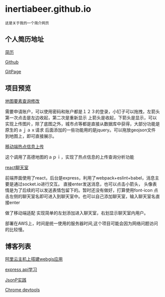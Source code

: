 # inertiabeer.github.io
`这是关于我的一个简介网页`
## 个人简历地址

[简历](https://inertiabeer.github.io/resume.html)

[Github](https://github.com/inertiabeer)

[GitPage](https://inertiabeer.github.io/gitpage.html)

## 项目预览

[地图要素查询修改](http://139.199.206.187:4000/)

需要申请账户，可以使用密码和账户都是１２３的登录，小钉子可以拖拽，左箭头第一次点击是左边收起，第二次是重新显示
上箭头是收起，下箭头是显示，可以实现上传图片，除了底图之外，城市点等都是直接从数据库中获得，大部分功能是原生的ａｊａｘ请求
后面添加的一些功能用的是jquery。可以拖放geojson文件到地图上，即可直接展示。

[移动端热点信息上传](http://139.199.206.187:3000/)

这个调用了高德地图的ａｐｉ，实现了热点信息的上传查询分析功能

[react聊天室](http://13.58.63.174/)

前端界面使用了react，后台是express，利用了webpack+eslint+babel，消息主要是通过socket.io进行交互。
直接enter发送消息，也可以点击小箭头，
头像表情是为了后续的可以发送表情包留下的。暂时还没有做好，打算使用font-icon
点击左侧的聊天室名即可进入到聊天室中。也可以自己添加聊天室，输入聊天室名直接enter

做了移动端适配
实现简单的左划添加进入聊天室，右划显示聊天室内用户。

部署在AWS上，时间是统一使用的服务器时间,这个项目可能会因为网络问题访问的比较慢。

## 博客列表

[阿里云主机上搭建webgis应用](/blog/aliCloud/)

[express api学习](/blog/expressAPI/)

[JsonP实践](/blog/jsonp/)

[Chrome devtools](/blog/devtools/)




